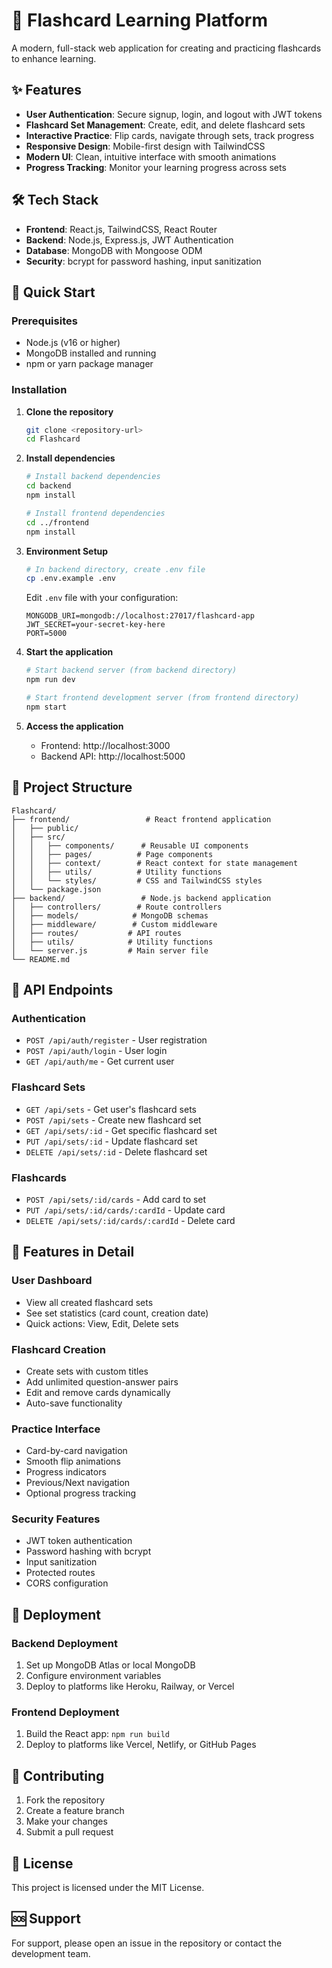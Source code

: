 # 🧠 Flashcard Learning Platform

A modern, full-stack web application for creating and practicing flashcards to enhance learning.

## ✨ Features

- **User Authentication**: Secure signup, login, and logout with JWT tokens
- **Flashcard Set Management**: Create, edit, and delete flashcard sets
- **Interactive Practice**: Flip cards, navigate through sets, track progress
- **Responsive Design**: Mobile-first design with TailwindCSS
- **Modern UI**: Clean, intuitive interface with smooth animations
- **Progress Tracking**: Monitor your learning progress across sets

## 🛠️ Tech Stack

- **Frontend**: React.js, TailwindCSS, React Router
- **Backend**: Node.js, Express.js, JWT Authentication
- **Database**: MongoDB with Mongoose ODM
- **Security**: bcrypt for password hashing, input sanitization

## 🚀 Quick Start

### Prerequisites
- Node.js (v16 or higher)
- MongoDB installed and running
- npm or yarn package manager

### Installation

1. **Clone the repository**
   ```bash
   git clone <repository-url>
   cd Flashcard
   ```

2. **Install dependencies**
   ```bash
   # Install backend dependencies
   cd backend
   npm install

   # Install frontend dependencies
   cd ../frontend
   npm install
   ```

3. **Environment Setup**
   ```bash
   # In backend directory, create .env file
   cp .env.example .env
   ```
   
   Edit `.env` file with your configuration:
   ```
   MONGODB_URI=mongodb://localhost:27017/flashcard-app
   JWT_SECRET=your-secret-key-here
   PORT=5000
   ```

4. **Start the application**
   ```bash
   # Start backend server (from backend directory)
   npm run dev

   # Start frontend development server (from frontend directory)
   npm start
   ```

5. **Access the application**
   - Frontend: http://localhost:3000
   - Backend API: http://localhost:5000

## 📁 Project Structure

```
Flashcard/
├── frontend/                 # React frontend application
│   ├── public/
│   ├── src/
│   │   ├── components/      # Reusable UI components
│   │   ├── pages/          # Page components
│   │   ├── context/        # React context for state management
│   │   ├── utils/          # Utility functions
│   │   └── styles/         # CSS and TailwindCSS styles
│   └── package.json
├── backend/                 # Node.js backend application
│   ├── controllers/        # Route controllers
│   ├── models/            # MongoDB schemas
│   ├── middleware/        # Custom middleware
│   ├── routes/           # API routes
│   ├── utils/            # Utility functions
│   └── server.js         # Main server file
└── README.md
```

## 🔧 API Endpoints

### Authentication
- `POST /api/auth/register` - User registration
- `POST /api/auth/login` - User login
- `GET /api/auth/me` - Get current user

### Flashcard Sets
- `GET /api/sets` - Get user's flashcard sets
- `POST /api/sets` - Create new flashcard set
- `GET /api/sets/:id` - Get specific flashcard set
- `PUT /api/sets/:id` - Update flashcard set
- `DELETE /api/sets/:id` - Delete flashcard set

### Flashcards
- `POST /api/sets/:id/cards` - Add card to set
- `PUT /api/sets/:id/cards/:cardId` - Update card
- `DELETE /api/sets/:id/cards/:cardId` - Delete card

## 🎨 Features in Detail

### User Dashboard
- View all created flashcard sets
- See set statistics (card count, creation date)
- Quick actions: View, Edit, Delete sets

### Flashcard Creation
- Create sets with custom titles
- Add unlimited question-answer pairs
- Edit and remove cards dynamically
- Auto-save functionality

### Practice Interface
- Card-by-card navigation
- Smooth flip animations
- Progress indicators
- Previous/Next navigation
- Optional progress tracking

### Security Features
- JWT token authentication
- Password hashing with bcrypt
- Input sanitization
- Protected routes
- CORS configuration

## 🚀 Deployment

### Backend Deployment
1. Set up MongoDB Atlas or local MongoDB
2. Configure environment variables
3. Deploy to platforms like Heroku, Railway, or Vercel

### Frontend Deployment
1. Build the React app: `npm run build`
2. Deploy to platforms like Vercel, Netlify, or GitHub Pages

## 🤝 Contributing

1. Fork the repository
2. Create a feature branch
3. Make your changes
4. Submit a pull request

## 📝 License

This project is licensed under the MIT License.

## 🆘 Support

For support, please open an issue in the repository or contact the development team. 
